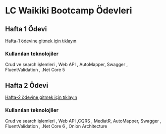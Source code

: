# LC Waikiki Bootcamp Ödevleri

## Hafta 1 Ödevi
[Hafta-1 ödevine gitmek için tıklayın](https://github.com/179-LCWaikiki-Net-Bootcamp/FahricanKacan/tree/main/Week1_Homework)

### Kullanılan teknolojiler
Crud ve search işlemleri , Web API , AutoMapper, Swagger , FluentValidation , .Net Core 5
## Hafta 2 Ödevi
[Hafta-2 ödevine gitmek için tıklayın](https://github.com/179-LCWaikiki-Net-Bootcamp/FahricanKacan/tree/main/Week2_Homework)

### Kullanılan teknolojiler
Crud ve search işlemleri , Web API ,CQRS , MediatR, AutoMapper, Swagger , FluentValidation , .Net Core 6 , Onion Architecture 
